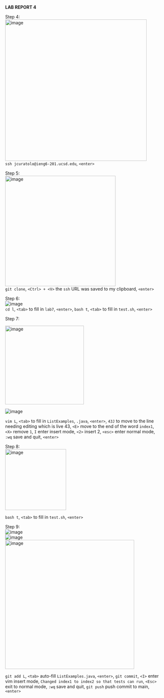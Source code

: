 **LAB REPORT 4**  

Step 4:  
<img width="455" alt="image" src="https://github.com/jpcura/cse15l-lab-reports/assets/146609257/28564d4e-0465-4890-94ae-7de41a63e2b6">  
`ssh jcuratolo@ieng6-201.ucsd.edu`, `<enter>`

Step 5:  
<img width="355" alt="image" src="https://github.com/jpcura/cse15l-lab-reports/assets/146609257/97aeb840-c32c-4431-a79d-2d97c2d8b5c4">  
`git clone`, `<Ctrl> + <V>` the `ssh` URL was saved to my clipboard, `<enter>`

Step 6:  
![image](https://github.com/jpcura/cse15l-lab-reports/assets/146609257/bb3200f3-a5a9-4717-ab04-f99eb0ad61f2)  
`cd l`, `<tab>` to fill in `lab7`, `<enter>`, `bash t`, `<tab>` to fill in `test.sh`, `<enter>`  

Step 7:  

<img width="253" alt="image" src="https://github.com/jpcura/cse15l-lab-reports/assets/146609257/c9f95871-ffd2-4af9-8167-9ac689611c94">  

![image](https://github.com/jpcura/cse15l-lab-reports/assets/146609257/5d7fccc7-d0cf-4136-aff5-8ac8d26ced60)  

`vim L`, `<tab>` to fill in `ListExamples`, `.java`, `<enter>`, `43J` to move to the line needing editing which is live 43, `<E>` move to the end of the word `index1`, `<X>` remove `1`, `I` enter insert mode, 
`<2>` insert 2, `<esc>` enter normal mode, `:wq` save and quit, `<enter>`  

Step 8:  
<img width="196" alt="image" src="https://github.com/jpcura/cse15l-lab-reports/assets/146609257/638b630c-8417-4bd9-8e79-d183b5ecc915">  

`bash t`, `<tab>` to fill in `test.sh`, `<enter>`  

Step 9:  
![image](https://github.com/jpcura/cse15l-lab-reports/assets/146609257/7f41fce4-e046-4a23-8da6-042f18380f60)  
![image](https://github.com/jpcura/cse15l-lab-reports/assets/146609257/c90615ba-bc0e-423d-b815-581a7281a938)  
<img width="415" alt="image" src="https://github.com/jpcura/cse15l-lab-reports/assets/146609257/e3ad4c8a-d88e-40c6-a14a-3c65079c7759">  

`git add L`, `<tab>` auto-fill `ListExamples.java`, `<enter>`, `git commit`, `<I>` enter vim insert mode, `Changed index1 to index2 so that tests can run`, `<Esc>` exit to normal mode,
`:wq` save and quit, `git push` push commit to main, `<enter>`  





